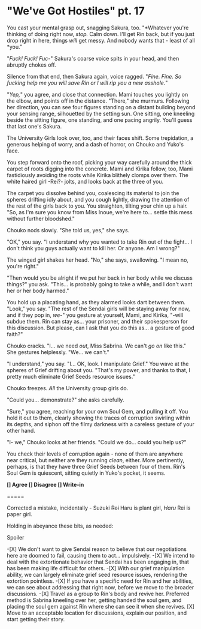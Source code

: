 # "We've Got Hostiles" pt. 17

You cast your mental grasp out, snagging Sakura, too. "\*Whatever you're thinking of doing right now, *stop.* Calm down. I'll get Rin back, but if you just drop right in here, things *will* get messy. And nobody wants that - least of all \*you."

"*Fuck! Fuck! Fuc-*" Sakura's coarse voice spits in your head, and then abruptly chokes off.

Silence from that end, then Sakura again, voice ragged. "*Fine. Fine. So fucking help me you *will* save Rin or I will rip you a new asshole.*"

"*Yep,*" you agree, and close that connection. Mami touches you lightly on the elbow, and points off in the distance. "There," she murmurs. Following her direction, you can see four figures standing on a distant building beyond your sensing range, silhouetted by the setting sun. One sitting, one kneeling beside the sitting figure, one standing, and one pacing angrily. You'll guess that last one's Sakura.

The University Girls look over, too, and their faces shift. Some trepidation, a generous helping of worry, and a dash of horror, on Chouko and Yuko's face.

You step forward onto the roof, picking your way carefully around the thick carpet of roots digging into the concrete. Mami and Kirika follow, too, Mami fastidiously avoiding the roots while Kirika blithely clomps over them. The white haired girl -Rei?- jolts, and looks back at the three of you.

The carpet you dissolve behind you, coalescing its material to join the spheres drifting idly about, and you cough lightly, drawing the attention of the rest of the girls back to you. You straighten, tilting your chin up a hair. "So, as I'm sure you know from Miss Inoue, we're here to... settle this mess without further bloodshed."

Chouko nods slowly. "She told us, yes," she says.

"OK," you say. "I understand why you wanted to take Rin out of the fight... I don't think you guys actually want to kill her. Or anyone. Am I wrong?"

The winged girl shakes her head. "No," she says, swallowing. "I mean no, you're right."

"Then would you be alright if we put her back in her body while we discuss things?" you ask. "This... is probably going to take a while, and I don't want her or her body harmed."

You hold up a placating hand, as they alarmed looks dart between them. "Look," you say. "The rest of the Sendai girls will be staying away for now, and if they pop in, *we*-" you gesture at yourself, Mami, and Kirika, "-will subdue them. Rin can stay as... your prisoner, and their spokesperson for this discussion. But please, can I ask that you do this as... a gesture of good faith?"

Chouko cracks. "I... we need *out*, Miss Sabrina. We can't *go on* like this." She gestures helplessly. "We... we can't."

"I understand," you say. "I... OK, look. I manipulate Grief." You wave at the spheres of Grief drifting about you. "That's my power, and thanks to that, I pretty much eliminate Grief Seeds resource issues."

Chouko freezes. *All* the University group girls do.

"Could you... demonstrate?" she asks carefully.

"Sure," you agree, reaching for your own Soul Gem, and pulling it off. You hold it out to them, clearly showing the traces of corruption swirling within its depths, and siphon off the filmy darkness with a careless gesture of your other hand.

"I- we," Chouko looks at her friends. "Could we do... could you help us?"

You check their levels of corruption again - none of them are anywhere near critical, but neither are they running *clean*, either. More pertinently, perhaps, is that they have three Grief Seeds between four of them. Rin's Soul Gem is quiescent, sitting quietly in Yuko's pocket, it seems.

**\[] Agree
\[] Disagree
\[] Write-in**

\=====​

Corrected a mistake, incidentally - Suzuki ~~Rei~~ Haru is plant girl, *Haru* Rei is paper girl.

Holding in abeyance these bits, as needed:

Spoiler

-\[X] We don't want to give Sendai reason to believe that our negotiations here are doomed to fail, causing them to act... impulsively.
-\[X] We intend to deal with the extortionate behavior that Sendai has been engaging in, that has been making life difficult for others.
-\[X] With our grief manipulation ability, we can largely eliminate grief seed resource issues, rendering the extortion pointless.
-\[X] If you have a specific need for Rin and her abilities, we can see about addressing that right now, before we move to the broader discussions.
-\[X] Travel as a group to Rin's body and revive her. Preferred method is Sabrina kneeling over her, getting handed the soul gem, and placing the soul gem against Rin where she can see it when she revives.
\[X] Move to an acceptable location for discussions, explain our position, and start getting their story.
